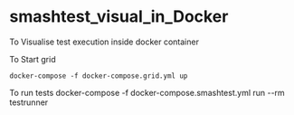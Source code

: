# smashtest_visual_in_Docker
To Visualise test execution inside docker container

To Start grid

    docker-compose -f docker-compose.grid.yml up

To run tests 
    docker-compose -f docker-compose.smashtest.yml run --rm testrunner
